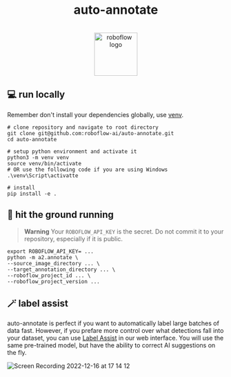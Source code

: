 <h1 align="center">auto-annotate</h1>

<p align="center">
    </br>
    <img width="100" src="https://github.com/roboflow-ai/notebooks/raw/main/assets/roboflow_logomark_color.svg" alt="roboflow logo">
    </br>
</p>

## 💻 run locally

Remember don't install your dependencies globally, use
[venv](https://packaging.python.org/en/latest/guides/installing-using-pip-and-virtual-environments/).

```console
# clone repository and navigate to root directory
git clone git@github.com:roboflow-ai/auto-annotate.git
cd auto-annotate

# setup python environment and activate it
python3 -m venv venv
source venv/bin/activate
# OR use the following code if you are using Windows
.\venv\Script\activatte

# install
pip install -e .
```

## 🏃 hit the ground running

> **Warning**
> Your `ROBOFLOW_API_KEY` is the secret. Do not commit it to your repository, especially if it is public.

```console
export ROBOFLOW_API_KEY= ... 
python -m a2.annotate \
--source_image_directory ... \
--target_annotation_directory ... \
--roboflow_project_id ... \
--roboflow_project_version ...
```

## 🪄 label assist

auto-annotate is perfect if you want to automatically label large batches of data fast. However, if you prefare more control over what detections fall into your dataset, you can use [Label Assist](https://blog.roboflow.com/announcing-label-assist/) in our web interface. You will use the same pre-trained model, but have the ability to correct AI suggestions on the fly.

![Screen Recording 2022-12-16 at 17 14 12](https://user-images.githubusercontent.com/26109316/208144936-047e8a67-86ec-41ee-8b1a-12877f48118e.gif)
